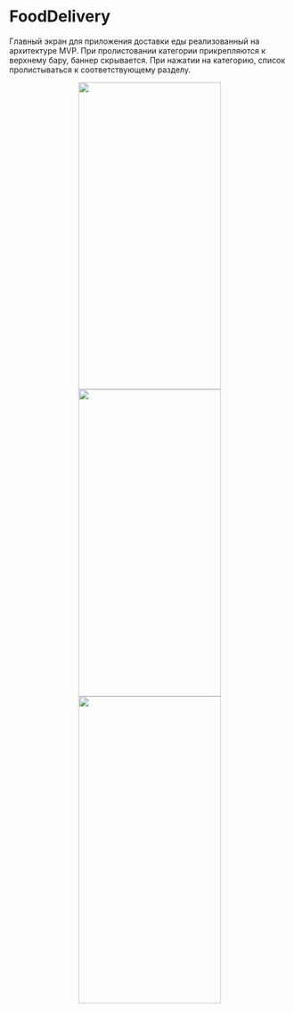 # FoodDelivery

Главный экран для приложения доставки еды реализованный на архитектуре MVP. При пролистовании категории прикрепляются к верхнему бару, баннер скрывается.
При нажатии на категорию, список пролистываться к соответствующему разделу.

<p align="center">
 <img src="https://user-images.githubusercontent.com/61318296/196146067-35197881-5be6-4be3-9821-4e024589aa80.png" width="256" height="550">
 <img src="https://user-images.githubusercontent.com/61318296/196146151-de4d573b-6972-4071-a5df-4404b00a9e1b.png" width="256" height="550">
 <img src="https://user-images.githubusercontent.com/61318296/196146169-30e426d2-f128-4e77-b016-7b8b23c4d473.png" width="256" height="550">
</p>
